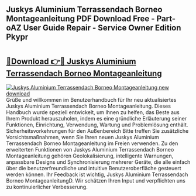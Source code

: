 ## Juskys Aluminium Terrassendach Borneo Montageanleitung PDF Download Free - Part-oAZ User Guide Repair - Service Owner Edition Pkypr

# <h2><a href="http://df8tduk.blite.top/?on=Juskys+Aluminium+Terrassendach+Borneo+Montageanleitung">🔗Download 👉🔴 Juskys Aluminium Terrassendach Borneo Montageanleitung</a></h2>

[![Juskys Aluminium Terrassendach Borneo Montageanleitung new download](https://i.imgur.com/lujVjoI.png)](http://df8tduk.blite.top/?on=Juskys+Aluminium+Terrassendach+Borneo+Montageanleitung)
Grüße und willkommen im Benutzerhandbuch für Ihr neu aktualisiertes Juskys Aluminium Terrassendach Borneo Montageanleitung. Dieses Handbuch wurde speziell entwickelt, um Ihnen zu helfen, das Beste aus Ihrem Produkt herauszuholen, indem es eine gründliche Erläuterung seiner Funktionen, Einrichtung, Verwendung, Wartung und Problemlösung enthält. Sicherheitsvorkehrungen für den Außenbereich Bitte treffen Sie zusätzliche Vorsichtsmaßnahmen, wenn Sie Ihren neuen Juskys Aluminium Terrassendach Borneo Montageanleitung im Freien verwenden. Zu den erweiterten Funktionen von Juskys Aluminium Terrassendach Borneo Montageanleitung gehören Geolokalisierung, intelligente Warnungen, anpassbare Designs und Synchronisierung mehrerer Geräte, die alle einfach über die benutzerfreundliche und intuitive Benutzeroberfläche gesteuert werden können. Ihr Feedback ist wichtig, Juskys Aluminium Terrassendach Borneo MontageanleitungD. Wir schätzen Ihren Input und verpflichten uns zu kontinuierlicher Verbesserung.
